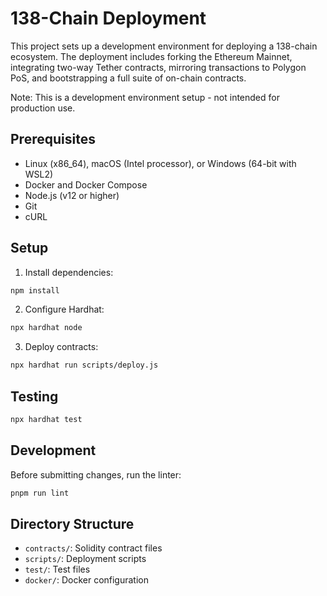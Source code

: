 # 138-Chain Deployment

This project sets up a development environment for deploying a 138-chain ecosystem. The deployment includes forking the Ethereum Mainnet, integrating two-way Tether contracts, mirroring transactions to Polygon PoS, and bootstrapping a full suite of on-chain contracts.

Note: This is a development environment setup - not intended for production use.

## Prerequisites

- Linux (x86_64), macOS (Intel processor), or Windows (64-bit with WSL2)
- Docker and Docker Compose
- Node.js (v12 or higher)
- Git
- cURL

## Setup

1. Install dependencies:
```sh
npm install
```

2. Configure Hardhat:
```sh
npx hardhat node
```

3. Deploy contracts:
```sh
npx hardhat run scripts/deploy.js
```

## Testing

```sh
npx hardhat test
```

## Development

Before submitting changes, run the linter:
```sh
pnpm run lint
```

## Directory Structure

- `contracts/`: Solidity contract files
- `scripts/`: Deployment scripts
- `test/`: Test files
- `docker/`: Docker configuration
